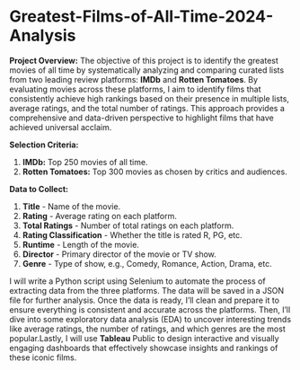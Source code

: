 # Greatest-Films-of-All-Time-2024-Analysis
**Project Overview:**
The objective of this project is to identify the greatest movies of all time by systematically analyzing and comparing curated lists from two leading review platforms: **IMDb** and **Rotten Tomatoes**. By evaluating movies across these platforms, I aim to identify films that consistently achieve high rankings based on their presence in multiple lists, average ratings, and the total number of ratings. This approach provides a comprehensive and data-driven perspective to highlight films that have achieved universal acclaim.

**Selection Criteria:**

1. **IMDb:** Top 250 movies  of all time.
2. **Rotten Tomatoes:** Top 300 movies as chosen by critics and audiences.


**Data to Collect:**

1. **Title** - Name of the movie.
2. **Rating** - Average rating on each platform.
3. **Total Ratings** - Number of total ratings on each platform.
4. **Rating Classification** - Whether the title is rated R, PG, etc.
5. **Runtime** - Length of the movie.
6. **Director** - Primary director of the movie or TV show.
7. **Genre** - Type of show, e.g., Comedy, Romance, Action, Drama, etc.


I will write a Python script using Selenium to automate the process of extracting data from the three platforms. The data will be saved in a JSON file for further analysis. Once the data is ready, I’ll clean and prepare it to ensure everything is consistent and accurate across the platforms. Then, I’ll dive into some exploratory data analysis (EDA) to uncover interesting trends like average ratings, the number of ratings, and which genres are the most popular.Lastly, I will use **Tableau** Public to design interactive and visually engaging dashboards that effectively showcase insights and rankings of these iconic films.
